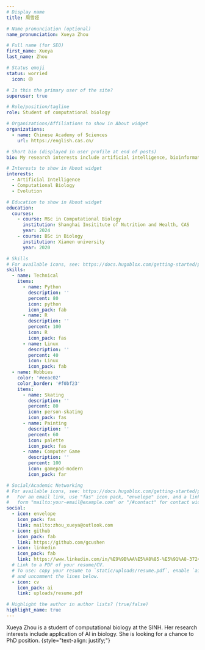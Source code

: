 ```yaml
---
# Display name
title: 周雪娅

# Name pronunciation (optional)
name_pronunciation: Xueya Zhou

# Full name (for SEO)
first_name: Xueya
last_name: Zhou

# Status emoji
status: worried
  icon: 😖

# Is this the primary user of the site?
superuser: true

# Role/position/tagline
role: Student of computational biology

# Organizations/Affiliations to show in About widget
organizations:
  - name: Chinese Academy of Sciences
    url: https://english.cas.cn/

# Short bio (displayed in user profile at end of posts)
bio: My research interests include artificial intelligence, bioinformatics and evolution.

# Interests to show in About widget
interests:
  - Artificial Intelligence
  - Computational Biology
  - Evolution

# Education to show in About widget
education:
  courses:
    - course: MSc in Computational Biology
      institution: Shanghai Insititute of Nutrition and Health, CAS
      year: 2024
    - course: BSc in Biology
      institution: Xiamen university
      year: 2020

# Skills
# For available icons, see: https://docs.hugoblox.com/getting-started/page-builder/#icons
skills:
  - name: Technical
    items:
      - name: Python
        description: ''
        percent: 80
        icon: python
        icon_pack: fab
      - name: R
        description: ''
        percent: 100
        icon: R
        icon_pack: fas
      - name: Linux
        description: ''
        percent: 40
        icon: Linux
        icon_pack: fab
  - name: Hobbies
    color: '#eeac02'
    color_border: '#f0bf23'
    items:
      - name: Skating
        description: ''
        percent: 80
        icon: person-skating
        icon_pack: fas
      - name: Painting
        description: ''
        percent: 60
        icon: palette
        icon_pack: fas
      - name: Computer Game
        description: ''
        percent: 100
        icon: gamepad-modern
        icon_pack: far

# Social/Academic Networking
# For available icons, see: https://docs.hugoblox.com/getting-started/page-builder/#icons
#   For an email link, use "fas" icon pack, "envelope" icon, and a link in the
#   form "mailto:your-email@example.com" or "/#contact" for contact widget.
social:
  - icon: envelope
    icon_pack: fas
    link: mailto:zhou_xueya@outlook.com
  - icon: github
    icon_pack: fab
    link: https://github.com/gcushen
  - icon: linkedin
    icon_pack: fab
    link: https://www.linkedin.com/in/%E9%9B%AA%E5%A8%85-%E5%91%A8-372408295/
  # Link to a PDF of your resume/CV.
  # To use: copy your resume to `static/uploads/resume.pdf`, enable `ai` icons in `params.yaml`,
  # and uncomment the lines below.
  - icon: cv
    icon_pack: ai
    link: uploads/resume.pdf

# Highlight the author in author lists? (true/false)
highlight_name: true
---
```


Xueya Zhou is a student of computational biology at the SINH. Her research interests include application of AI in biology. She is looking for a chance to PhD position.
{style="text-align: justify;"}
